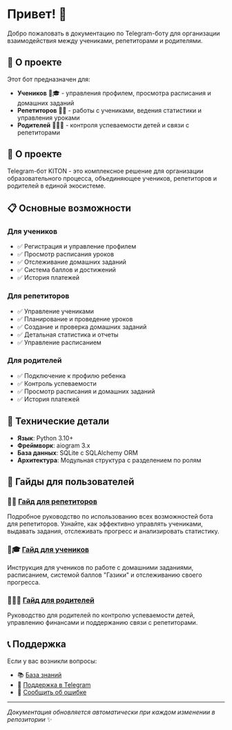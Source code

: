 # Привет! 👋

Добро пожаловать в документацию по Telegram-боту для организации взаимодействия между учениками, репетиторами и родителями.

## 🎯 О проекте

Этот бот предназначен для:
- **Учеников** 👨🎓 - управления профилем, просмотра расписания и домашних заданий
- **Репетиторов** 👨🏫 - работы с учениками, ведения статистики и управления уроками  
- **Родителей** 👨‍👩‍👧 - контроля успеваемости детей и связи с репетиторами

## 🚀 О проекте

Telegram-бот KITON - это комплексное решение для организации образовательного процесса, объединяющее учеников, репетиторов и родителей в единой экосистеме.

## 📋 Основные возможности

### Для учеников
- ✅ Регистрация и управление профилем
- ✅ Просмотр расписания уроков
- ✅ Отслеживание домашних заданий
- ✅ Система баллов и достижений
- ✅ История платежей

### Для репетиторов
- ✅ Управление учениками
- ✅ Планирование и проведение уроков
- ✅ Создание и проверка домашних заданий
- ✅ Детальная статистика и отчеты
- ✅ Управление расписанием

### Для родителей
- ✅ Подключение к профилю ребенка
- ✅ Контроль успеваемости
- ✅ Просмотр расписания и домашних заданий
- ✅ История платежей

## 🔧 Технические детали

- **Язык**: Python 3.10+
- **Фреймворк**: aiogram 3.x
- **База данных**: SQLite с SQLAlchemy ORM
- **Архитектура**: Модульная структура с разделением по ролям

## 📖 Гайды для пользователей

### 👨🏫 [Гайд для репетиторов](tutor-guide.md)
Подробное руководство по использованию всех возможностей бота для репетиторов. Узнайте, как эффективно управлять учениками, выдавать задания, отслеживать прогресс и анализировать статистику.

### 👨🎓 [Гайд для учеников](student-guide.md)
Инструкция для учеников по работе с домашними заданиями, расписанием, системой баллов "Газики" и отслеживанию своего прогресса.

### 👨‍👩‍👧 [Гайд для родителей](parent-guide.md)
Руководство для родителей по контролю успеваемости детей, управлению финансами и поддержанию связи с репетиторами.

## 📞 Поддержка

Если у вас возникли вопросы:
- 📚 [База знаний](https://your-knowledge-base.com)
- 💬 [Поддержка в Telegram](https://t.me/kiton_support)
- 🐛 [Сообщить об ошибке](https://github.com/your-repo/issues)

---

*Документация обновляется автоматически при каждом изменении в репозитории* ✨

